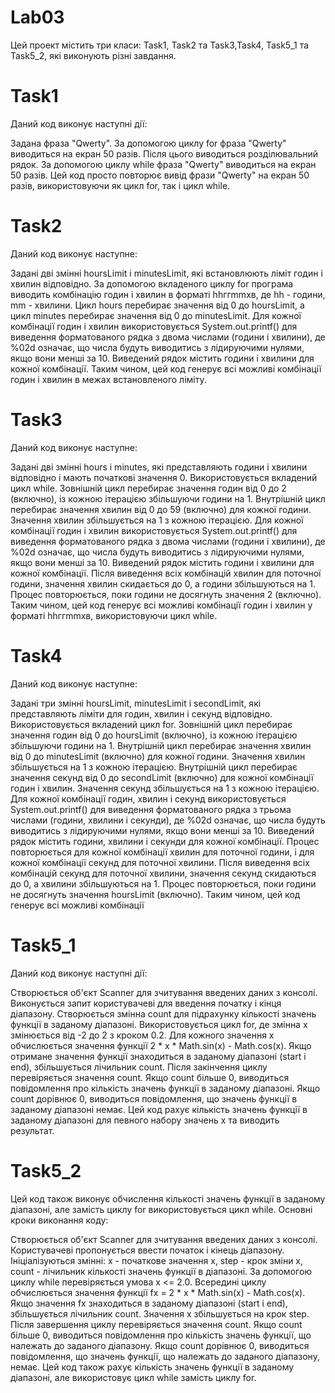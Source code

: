 # Lab03

Цей проект містить три класи: Task1, Task2 та Task3,Task4, Task5_1 та Task5_2, які виконують різні завдання.
#
# Task1

Даний код виконує наступні дії:

Задана фраза "Qwerty".
За допомогою циклу for фраза "Qwerty" виводиться на екран 50 разів.
Після цього виводиться розділювальний рядок.
За допомогою циклу while фраза "Qwerty" виводиться на екран 50 разів.
Цей код просто повторює вивід фрази "Qwerty" на екран 50 разів, використовуючи як цикл for, так і цикл while.

#
# Task2

Даний код виконує наступне:

Задані дві змінні hoursLimit і minutesLimit, які встановлюють ліміт годин і хвилин відповідно.
За допомогою вкладеного циклу for програма виводить комбінацію годин і хвилин в форматі hhггmmхв, де hh - години, mm - хвилини.
Цикл hours перебирає значення від 0 до hoursLimit, а цикл minutes перебирає значення від 0 до minutesLimit.
Для кожної комбінації годин і хвилин використовується System.out.printf() для виведення форматованого рядка з двома числами (години і хвилини), де %02d означає, що числа будуть виводитись з лідируючими нулями, якщо вони менші за 10.
Виведений рядок містить години і хвилини для кожної комбінації.
Таким чином, цей код генерує всі можливі комбінації годин і хвилин в межах встановленого ліміту.

#
# Task3

Даний код виконує наступне:

Задані дві змінні hours і minutes, які представляють години і хвилини відповідно і мають початкові значення 0.
Використовується вкладений цикл while. Зовнішній цикл перебирає значення годин від 0 до 2 (включно), із кожною ітерацією збільшуючи години на 1.
Внутрішній цикл перебирає значення хвилин від 0 до 59 (включно) для кожної години. Значення хвилин збільшується на 1 з кожною ітерацією.
Для кожної комбінації годин і хвилин використовується System.out.printf() для виведення форматованого рядка з двома числами (години і хвилини), де %02d означає, що числа будуть виводитись з лідируючими нулями, якщо вони менші за 10.
Виведений рядок містить години і хвилини для кожної комбінації.
Після виведення всіх комбінацій хвилин для поточної години, значення хвилин скидається до 0, а години збільшуються на 1.
Процес повторюється, поки години не досягнуть значення 2 (включно).
Таким чином, цей код генерує всі можливі комбінації годин і хвилин у форматі hhггmmхв, використовуючи цикл while.

#
# Task4

Даний код виконує наступне:

Задані три змінні hoursLimit, minutesLimit і secondLimit, які представляють ліміти для годин, хвилин і секунд відповідно.
Використовується вкладений цикл for. Зовнішній цикл перебирає значення годин від 0 до hoursLimit (включно), із кожною ітерацією збільшуючи години на 1.
Внутрішній цикл перебирає значення хвилин від 0 до minutesLimit (включно) для кожної години. Значення хвилин збільшується на 1 з кожною ітерацією.
Внутрішній цикл перебирає значення секунд від 0 до secondLimit (включно) для кожної комбінації годин і хвилин. Значення секунд збільшується на 1 з кожною ітерацією.
Для кожної комбінації годин, хвилин і секунд використовується System.out.printf() для виведення форматованого рядка з трьома числами (години, хвилини і секунди), де %02d означає, що числа будуть виводитись з лідируючими нулями, якщо вони менші за 10.
Виведений рядок містить години, хвилини і секунди для кожної комбінації.
Процес повторюється для кожної комбінації хвилин для поточної години, і для кожної комбінації секунд для поточної хвилини.
Після виведення всіх комбінацій секунд для поточної хвилини, значення секунд скидаються до 0, а хвилини збільшуються на 1.
Процес повторюється, поки години не досягнуть значення hoursLimit (включно).
Таким чином, цей код генерує всі можливі комбінації

#
# Task5_1

Даний код виконує наступні дії:

Створюється об'єкт Scanner для зчитування введених даних з консолі.
Виконується запит користувачеві для введення початку і кінця діапазону.
Створюється змінна count для підрахунку кількості значень функції в заданому діапазоні.
Використовується цикл for, де змінна x змінюється від -2 до 2 з кроком 0.2.
Для кожного значення x обчислюється значення функції 2 * x * Math.sin(x) - Math.cos(x).
Якщо отримане значення функції знаходиться в заданому діапазоні (start і end), збільшується лічильник count.
Після закінчення циклу перевіряється значення count.
Якщо count більше 0, виводиться повідомлення про кількість значень функції в заданому діапазоні.
Якщо count дорівнює 0, виводиться повідомлення, що значень функції в заданому діапазоні немає.
Цей код рахує кількість значень функції в заданому діапазоні для певного набору значень x та виводить результат.

#
# Task5_2

Цей код також виконує обчислення кількості значень функції в заданому діапазоні, але замість циклу for використовується цикл while.
Основні кроки виконання коду:

Створюється об'єкт Scanner для зчитування введених даних з консолі.
Користувачеві пропонується ввести початок і кінець діапазону.
Ініціалізуються змінні: x - початкове значення x, step - крок зміни x, count - лічильник кількості значень функції в діапазоні.
За допомогою циклу while перевіряється умова x <= 2.0.
Всередині циклу обчислюється значення функції fx = 2 * x * Math.sin(x) - Math.cos(x).
Якщо значення fx знаходиться в заданому діапазоні (start і end), збільшується лічильник count.
Значення x збільшується на крок step.
Після завершення циклу перевіряється значення count.
Якщо count більше 0, виводиться повідомлення про кількість значень функції, що належать до заданого діапазону.
Якщо count дорівнює 0, виводиться повідомлення, що значень функції, що належать до заданого діапазону, немає.
Цей код також рахує кількість значень функції в заданому діапазоні, але використовує цикл while замість циклу for.
